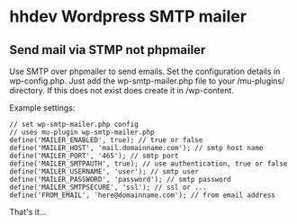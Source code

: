# hhdev Wordpress SMTP mailer
## Send mail via STMP not phpmailer

Use SMTP over phpmailer to send emails. 
Set the configuration details in wp-config.php.
Just add the wp-smtp-mailer.php file to your /mu-plugins/ directory. If this does not exist does create it in /wp-content. 

Example settings:
``` 
// set wp-smtp-mailer.php config
// uses mu-plugin wp-smtp-mailer.php
define('MAILER_ENABLED', true); // true or false
define('MAILER_HOST', 'mail.domainname.com'); // smtp host name
define('MAILER_PORT', '465'); // smtp port
define('MAILER_SMTPAUTH', true); // use authentication, true or false
define('MAILER_USERNAME', 'user'); // smtp user
define('MAILER_PASSWORD', 'password'); // smtp password
define('MAILER_SMTPSECURE', 'ssl'); // ssl or ...
define('FROM_EMAIL', 'here@domainname.com'); // from email address
```

That's it...